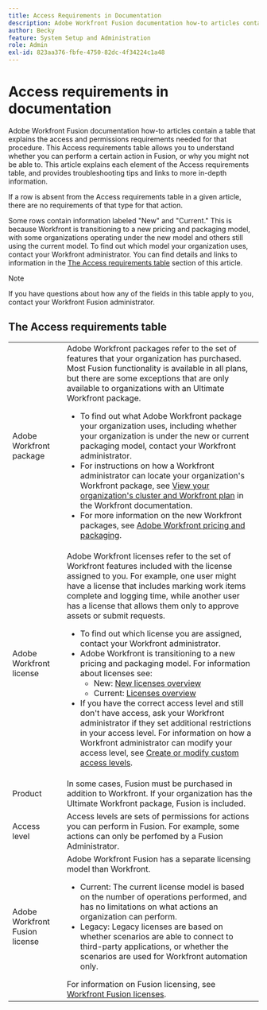 ```yaml
---
title: Access Requirements in Documentation
description: Adobe Workfront Fusion documentation how-to articles contain a table that explains the access and permissions requirements needed for that procedure. This Access requirements table allows you to understand whether you can perform a certain action in Fusion, or why you might not be able to. This article explains each element of the Access requirements table, and provides troubleshooting tips and links to more in-depth information.
author: Becky
feature: System Setup and Administration
role: Admin
exl-id: 823aa376-fbfe-4750-82dc-4f34224c1a48
---
```

# Access requirements in documentation

Adobe Workfront Fusion documentation how-to articles contain a table that explains the access and permissions requirements needed for that procedure. This Access requirements table allows you to understand whether you can perform a certain action in Fusion, or why you might not be able to. This article explains each element of the Access requirements table, and provides troubleshooting tips and links to more in-depth information.

If a row is absent from the Access requirements table in a given article, there are no requirements of that type for that action.

Some rows contain information labeled "New" and "Current." This is because Workfront is transitioning to a new pricing and packaging model, with some organizations operating under the new model and others still using the current model. To find out which model your organization uses, contact your Workfront administrator. You can find details and links to information in the [The Access requirements table](#the-access-requirements-table) section of this article. 

>[!NOTE]
>
>If you have questions about how any of the fields in this table apply to you, contact your Workfront Fusion administrator.

## The Access requirements table

<table style="table-layout:auto"> 
 <col> 
 <col> 
 <tbody> 
  <tr> 
   <td role="rowheader">Adobe Workfront package 
   <td> Adobe Workfront packages refer to the set of features that your organization has purchased. Most Fusion functionality is available in all plans, but there are some exceptions that are only available to organizations with an Ultimate Workfront package. 
   <ul><li>To find out what Adobe Workfront package your organization uses, including whether your organization is under the new or current packaging model, contact your Workfront administrator.</li>
   <li>For instructions on how a Workfront administrator can locate your organization's Workfront package, see <a href="https://experienceleague.adobe.com/en/docs/workfront/using/administration-and-setup/get-started-administration/firewall-overview#view-your-organization-s-cluster-and-workfront-plan">View your organization's cluster and Workfront plan</a> in the Workfront documentation.</li><li>For more information on the new Workfront packages, see <a href="https://business.adobe.com/products/workfront/pricing.html">Adobe Workfront pricing and packaging</a>.</li></ul> </td> 
  </tr> 
  <tr> 
   <td role="rowheader">Adobe Workfront license</td> 
   <td> Adobe Workfront licenses refer to the set of Workfront features included with the license assigned to you. For example, one user might have a license that includes marking work items complete and logging time, while another user has a license that allows them only to approve assets or submit requests. <p> 
   <ul>
   <li>To find out which license you are assigned, contact your Workfront administrator.</li>
   <li>Adobe Workfront is transitioning to a new pricing and packaging model. For information about licenses see:
   <ul>
   <li>New: <a href="https://experienceleague.adobe.com/en/docs/workfront/using/administration-and-setup/add-users/access-levels/licenses-overview">New licenses overview</a></li>
   <li>Current: <a href="https://experienceleague.adobe.com/en/docs/workfront/using/administration-and-setup/add-users/legacy-access-levels/wf-licenses">Licenses overview</a></li></ul></li>
   <li>If you have the correct access level and still don't have access, ask your Workfront administrator if they set additional restrictions in your access level. For information on how a Workfront administrator can modify your access level, see <a href="https://experienceleague.adobe.com/en/docs/workfront/using/administration-and-setup/get-started-administration/firewall-overview#view-your-organization-s-cluster-and-workfront-plan" class="MCXref xref">Create or modify custom access levels</a>.
   </ul>
      </p> </td> 
  </tr> 
  <tr> 
   <td role="rowheader">Product</td> 
   <td>In some cases, Fusion must be purchased in addition to Workfront. If your organization has the Ultimate Workfront package, Fusion is included.
  <tr> 
   <td role="rowheader">Access level</td> 
   <td> Access levels are sets of permissions for actions you can perform in Fusion. For example, some actions can only be perfomed by a Fusion Administrator. 
  <tr> 
   <td role="rowheader">Adobe Workfront Fusion license</td> 
   <td>Adobe Workfront Fusion has a separate licensing model than Workfront. 
   <ul><li>Current: The current license model is based on the number of operations performed, and has no limitations on what actions an organization can perform. </li>
   <li>Legacy: Legacy licenses are based on whether scenarios are able to connect to third-party applications, or whether the scenarios are used for Workfront automation only. </li>
   </ul>
   For information on Fusion licensing, see <a href="/help/workfront-fusion/set-up-and-manage-workfront-fusion/licensing-operations-overview/license-automation-vs-integration.md" class="MCXref xref">Workfront Fusion licenses</a>.
   </td> 
  </tr> 
 </tbody> 
</table>
